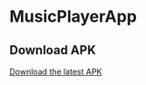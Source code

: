 # MusicPlayerApp

## Download APK
[Download the latest APK](https://github.com/mrabhi198/MusicPlayerApp/raw/main/release/MusicPlayerApp.apk)
